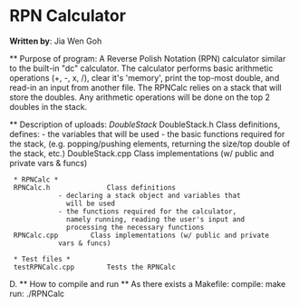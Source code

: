   # RPN Calculator
  **Written by**: Jia Wen Goh
	     
  ** Purpose of program: A Reverse Polish Notation (RPN) calculator similar to the built-in "dc" calculator. 
     The calculator performs basic arithmetic operations (+, -, x, /), clear it's 
     'memory', print the top-most double, and read-in an input from another file. The 
     RPNCalc relies on a stack that will store the doubles. Any arithmetic operations 
     will be done on the top 2 doubles in the stack.

     
 ** Description of uploads:
     *DoubleStack*
     DoubleStack.h		Class definitions, defines:
				- the variables that will be used
				- the basic functions required for the stack, 
				  (e.g. popping/pushing elements, returning
				  the size/top double of the stack, etc.)
     DoubleStack.cpp		Class implementations (w/ public and private 
				vars & funcs)
			      
     * RPNCalc *
     RPNCalc.h 	    		Class definitions
				- declaring a stack object and variables that
				  will be used
				- the functions required for the calculator, 
				  namely running, reading the user's input and
				  processing the necessary functions
     RPNCalc.cpp		Class implementations (w/ public and private 
				vars & funcs)
     
     * Test files *
     testRPNCalc.cpp		Tests the RPNCalc
     
  D. ** How to compile and run **
     As there exists a Makefile:
       compile: make
       run:     ./RPNCalc
